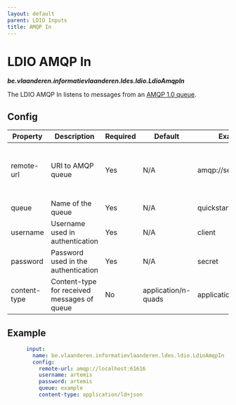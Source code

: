 ```yaml
---
layout: default
parent: LDIO Inputs
title: AMQP In
---
```


# LDIO AMQP In

***be.vlaanderen.informatievlaanderen.ldes.ldio.LdioAmqpIn***

The LDIO AMQP In listens to messages from
an [AMQP 1.0 queue](https://www.amqp.org/resources/specifications).

## Config

| Property     | Description                                 | Required | Default             | Example             | Supported values                                                                                                                                 |
|--------------|---------------------------------------------|----------|---------------------|---------------------|--------------------------------------------------------------------------------------------------------------------------------------------------|
| remote-url   | URI to AMQP queue                           | Yes      | N/A                 | amqp://server:61616 | In line with `amqp[s]://hostname:port[?option=value[&option2=value...]]` or `amqpws[s]://hostname:port[/path][?option=value[&option2=value...]]` |
| queue        | Name of the queue                           | Yes      | N/A                 | quickstart-events   | String                                                                                                                                           |
| username     | Username used in authentication             | Yes      | N/A                 | client              | String                                                                                                                                           |
| password     | Password used in the authentication         | Yes      | N/A                 | secret              | String                                                                                                                                           |
| content-type | Content-type for received messages of queue | No       | application/n-quads | application/n-quads | Any content type supported by Apache Jena                                                                                                        |

## Example

```yaml
      input:
        name: be.vlaanderen.informatievlaanderen.ldes.ldio.LdioAmqpIn
        config:
          remote-url: amqp://localhost:61616
          username: artemis
          password: artemis
          queue: example
          content-type: application/ld+json
```